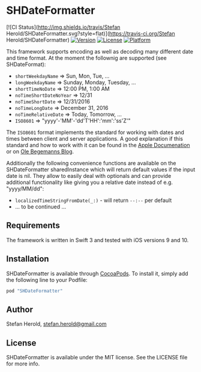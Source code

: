 # SHDateFormatter

[![CI Status](http://img.shields.io/travis/Stefan Herold/SHDateFormatter.svg?style=flat)](https://travis-ci.org/Stefan Herold/SHDateFormatter)
[![Version](https://img.shields.io/cocoapods/v/SHDateFormatter.svg?style=flat)](http://cocoapods.org/pods/SHDateFormatter)
[![License](https://img.shields.io/cocoapods/l/SHDateFormatter.svg?style=flat)](http://cocoapods.org/pods/SHDateFormatter)
[![Platform](https://img.shields.io/cocoapods/p/SHDateFormatter.svg?style=flat)](http://cocoapods.org/pods/SHDateFormatter)

This framework supports encoding as well as decoding many different date and time format. At the moment the follownig are supported (see SHDateFormat): 

* `shortWeekdayName`       => Sun, Mon, Tue, ...
* `longWeekdayName`        => Sunday, Monday, Tuesday, ...
* `shortTimeNoDate`        => 12:00 PM, 1:00 AM
* `noTimeShortDateNoYear`  => 12/31
* `noTimeShortDate`        => 12/31/2016
* `noTimeLongDate`         => December 31, 2016
* `noTimeRelativeDate`     => Today, Tomorrow, ...
* `ISO8601`                => "yyyy'-'MM'-'dd'T'HH':'mm':'ss'Z'"

The `ISO8601` format implements the standard for working with dates and times between client and server applications. A good explanation if this standard and how to work with it can be found in the [Apple Documenation](https://developer.apple.com/library/ios/qa/qa1480/_index.html) or on [Ole Begemanns Blog](http://oleb.net/blog/2011/11/working-with-date-and-time-in-cocoa-part-2/).

Additionally the following convenience functions are available on the SHDateFormatter sharedInstance which will return default values if the input date is nil. They allow to easily deal with optionals and can provide additional functionality like giving you a relative date instead of e.g. "yyyy/MM/dd":
* `localizedTimeStringFromDate(_:)` - will return `--:--` per default
* ... to be continued ...

## Requirements

The framework is written in Swift 3 and tested with iOS versions 9 and 10.

## Installation

SHDateFormatter is available through [CocoaPods](http://cocoapods.org). To install
it, simply add the following line to your Podfile:

```ruby
pod "SHDateFormatter"
```

## Author

Stefan Herold, stefan.herold@gmail.com

## License

SHDateFormatter is available under the MIT license. See the LICENSE file for more info.
